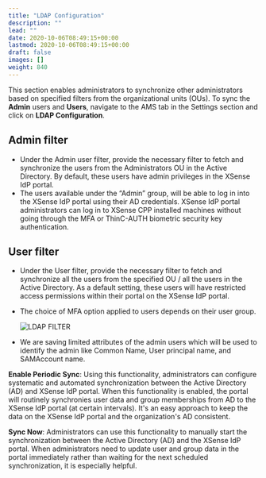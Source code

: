 ```yaml
---
title: "LDAP Configuration"
description: ""
lead: ""
date: 2020-10-06T08:49:15+00:00
lastmod: 2020-10-06T08:49:15+00:00
draft: false
images: []
weight: 840
---
```


This section enables administrators to synchronize other administrators based on specified filters from the organizational units (OUs). To sync the **Admin** users and **Users**, navigate to the AMS tab in the Settings section and click on **LDAP Configuration**.

## Admin filter

* Under the Admin user filter, provide the necessary filter to fetch and synchronize the users from the Administrators OU in the Active Directory. By default, these users have admin privileges in the XSense IdP portal.
* The users available under the “Admin” group, will be able to log in into the XSense IdP portal using their AD credentials. XSense IdP portal administrators can log in to XSense CPP installed machines without going through the MFA or ThinC-AUTH biometric security key authentication.

## User filter

* Under the User filter, provide the necessary filter to fetch and synchronize all the users from the specified OU / all the users in the Active Directory. As a default setting, these users will have restricted access permissions within their portal on the XSense IdP portal.
* The choice of MFA option applied to users depends on their user group.

    ![LDAP FILTER](images/LDAPFILTER.png)

* We are saving limited attributes of the admin users which will be used to identify the admin like Common Name, User principal name, and SAMAccount name.

**Enable Periodic Sync**: Using this functionality, administrators can configure systematic and automated synchronization between the Active Directory (AD) and XSense IdP portal. When this functionality is enabled, the portal will routinely synchronies user data and group memberships from AD to the XSense IdP portal (at certain intervals). It's an easy approach to keep the data on the XSense IdP portal and the organization's AD consistent.

**Sync Now**: Administrators can use this functionality to manually start the synchronization between the Active Directory (AD) and the XSense IdP portal. When administrators need to update user and group data in the portal immediately rather than waiting for the next scheduled synchronization, it is especially helpful.
